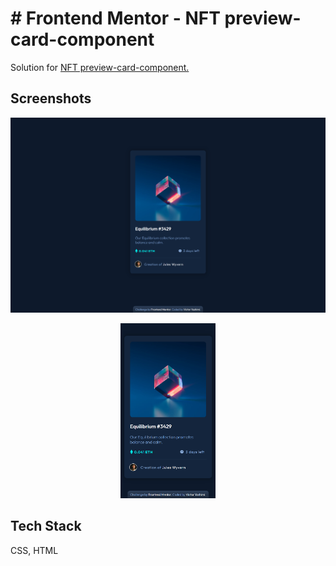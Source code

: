 # # Frontend Mentor - NFT preview-card-component

Solution for [NFT preview-card-component.](https://www.frontendmentor.io/challenges/nft-preview-card-component-SbdUL_w0U)

## Screenshots

![Desktop version on 1440px](design/desktop-version-1440px.png)

<div align="center">
  <img alt="Mobile version on 375px" width="30%" src="design/mobile-version-375px.png">
</div>

## Tech Stack

CSS, HTML
